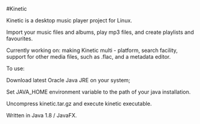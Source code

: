 #Kinetic

Kinetic is a desktop music player project for Linux.

Import your music files and albums, play mp3 files, and create playlists and favourites.

Currently working on: making Kinetic multi - platform, search facility, support for other
media files, such as .flac, and a metadata editor.

To use:

Download latest Oracle Java JRE on your system;

Set JAVA_HOME environment variable to the path of your java installation. 

Uncompress kinetic.tar.gz and execute kinetic executable. 

Written in Java 1.8 / JavaFX.





